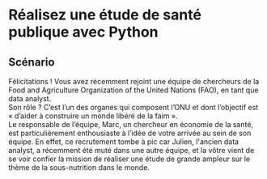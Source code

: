 # Réalisez une étude de santé publique avec Python
## Scénario
Félicitations ! Vous avez récemment rejoint une équipe de chercheurs de la Food and Agriculture Organization of the United Nations (FAO), en tant que data analyst.  
Son rôle ? C’est l’un des organes qui composent l’ONU et dont l’objectif est « d’aider à construire un monde libéré de la faim ».   
Le responsable de l’équipe, Marc, un chercheur en économie de la santé, est particulièrement enthousiaste à l’idée de votre arrivée au sein de son équipe. En effet, ce recrutement tombe à pic car Julien, l'ancien data analyst, a récemment été muté dans une autre équipe, et la vôtre vient de se voir confier la mission de réaliser une étude de grande ampleur sur le thème de la sous-nutrition dans le monde.
